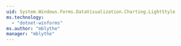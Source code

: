 ```yaml
---
uid: System.Windows.Forms.DataVisualization.Charting.LightStyle
ms.technology: 
  - "dotnet-winforms"
ms.author: "mblythe"
manager: "mblythe"
---
```

